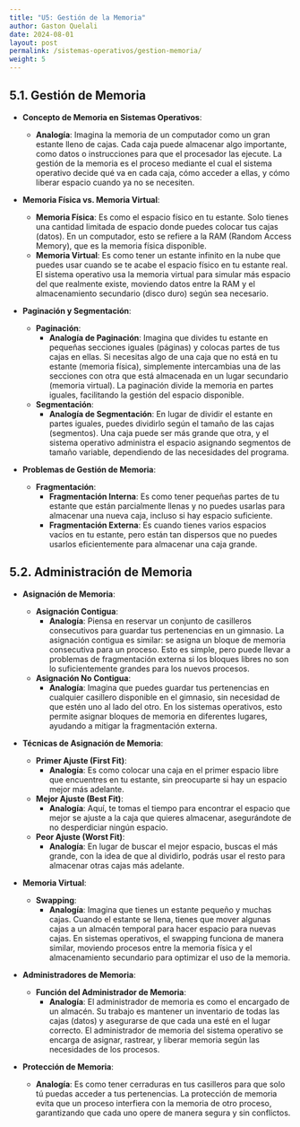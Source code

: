 ```yaml
---
title: "U5: Gestión de la Memoria"
author: Gaston Quelali
date: 2024-08-01
layout: post
permalink: /sistemas-operativos/gestion-memoria/
weight: 5
---
```


## 5.1. Gestión de Memoria
- **Concepto de Memoria en Sistemas Operativos**:
  - **Analogía**: Imagina la memoria de un computador como un gran estante lleno de cajas. Cada caja puede almacenar algo importante, como datos o instrucciones para que el procesador las ejecute. La gestión de la memoria es el proceso mediante el cual el sistema operativo decide qué va en cada caja, cómo acceder a ellas, y cómo liberar espacio cuando ya no se necesiten.

- **Memoria Física vs. Memoria Virtual**:
  - **Memoria Física**: Es como el espacio físico en tu estante. Solo tienes una cantidad limitada de espacio donde puedes colocar tus cajas (datos). En un computador, esto se refiere a la RAM (Random Access Memory), que es la memoria física disponible.
  - **Memoria Virtual**: Es como tener un estante infinito en la nube que puedes usar cuando se te acabe el espacio físico en tu estante real. El sistema operativo usa la memoria virtual para simular más espacio del que realmente existe, moviendo datos entre la RAM y el almacenamiento secundario (disco duro) según sea necesario.

- **Paginación y Segmentación**:
  - **Paginación**:
    - **Analogía de Paginación**: Imagina que divides tu estante en pequeñas secciones iguales (páginas) y colocas partes de tus cajas en ellas. Si necesitas algo de una caja que no está en tu estante (memoria física), simplemente intercambias una de las secciones con otra que está almacenada en un lugar secundario (memoria virtual). La paginación divide la memoria en partes iguales, facilitando la gestión del espacio disponible.
  - **Segmentación**:
    - **Analogía de Segmentación**: En lugar de dividir el estante en partes iguales, puedes dividirlo según el tamaño de las cajas (segmentos). Una caja puede ser más grande que otra, y el sistema operativo administra el espacio asignando segmentos de tamaño variable, dependiendo de las necesidades del programa.

- **Problemas de Gestión de Memoria**:
  - **Fragmentación**:
    - **Fragmentación Interna**: Es como tener pequeñas partes de tu estante que están parcialmente llenas y no puedes usarlas para almacenar una nueva caja, incluso si hay espacio suficiente.
    - **Fragmentación Externa**: Es cuando tienes varios espacios vacíos en tu estante, pero están tan dispersos que no puedes usarlos eficientemente para almacenar una caja grande.

## 5.2. Administración de Memoria
- **Asignación de Memoria**:
  - **Asignación Contigua**:
    - **Analogía**: Piensa en reservar un conjunto de casilleros consecutivos para guardar tus pertenencias en un gimnasio. La asignación contigua es similar: se asigna un bloque de memoria consecutiva para un proceso. Esto es simple, pero puede llevar a problemas de fragmentación externa si los bloques libres no son lo suficientemente grandes para los nuevos procesos.
  - **Asignación No Contigua**:
    - **Analogía**: Imagina que puedes guardar tus pertenencias en cualquier casillero disponible en el gimnasio, sin necesidad de que estén uno al lado del otro. En los sistemas operativos, esto permite asignar bloques de memoria en diferentes lugares, ayudando a mitigar la fragmentación externa.

- **Técnicas de Asignación de Memoria**:
  - **Primer Ajuste (First Fit)**:
    - **Analogía**: Es como colocar una caja en el primer espacio libre que encuentres en tu estante, sin preocuparte si hay un espacio mejor más adelante.
  - **Mejor Ajuste (Best Fit)**:
    - **Analogía**: Aquí, te tomas el tiempo para encontrar el espacio que mejor se ajuste a la caja que quieres almacenar, asegurándote de no desperdiciar ningún espacio.
  - **Peor Ajuste (Worst Fit)**:
    - **Analogía**: En lugar de buscar el mejor espacio, buscas el más grande, con la idea de que al dividirlo, podrás usar el resto para almacenar otras cajas más adelante.

- **Memoria Virtual**:
  - **Swapping**:
    - **Analogía**: Imagina que tienes un estante pequeño y muchas cajas. Cuando el estante se llena, tienes que mover algunas cajas a un almacén temporal para hacer espacio para nuevas cajas. En sistemas operativos, el swapping funciona de manera similar, moviendo procesos entre la memoria física y el almacenamiento secundario para optimizar el uso de la memoria.

- **Administradores de Memoria**:
  - **Función del Administrador de Memoria**: 
    - **Analogía**: El administrador de memoria es como el encargado de un almacén. Su trabajo es mantener un inventario de todas las cajas (datos) y asegurarse de que cada una esté en el lugar correcto. El administrador de memoria del sistema operativo se encarga de asignar, rastrear, y liberar memoria según las necesidades de los procesos.

- **Protección de Memoria**:
  - **Analogía**: Es como tener cerraduras en tus casilleros para que solo tú puedas acceder a tus pertenencias. La protección de memoria evita que un proceso interfiera con la memoria de otro proceso, garantizando que cada uno opere de manera segura y sin conflictos.
